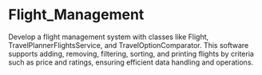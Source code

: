 # Flight_Management
Develop a flight management system with classes like Flight, TravelPlannerFlightsService, and TravelOptionComparator. This software supports adding, removing, filtering, sorting, and printing flights by criteria such as price and ratings, ensuring efficient data handling and operations.
